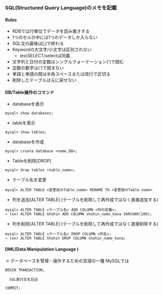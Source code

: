 ### SQL(Structured Query Language)のメモを記載

#### Rules
- RDBでは行単位でデータを読み書きする
- 1つのセルの中には1つのデータしか入らない
- SQL文の最後は[;]で終わる
- Keywordの大文字/小文字は区別されない
  - (ex)SELECT/selectは同義
- 文字列と日付の定数はシングルクォーテーション(')で囲む
- 定数の数字は(')で囲まない
- 単語と単語の間は半角スペースまたは改行で区切る
- 削除したテーブルは元に戻せない  


#### DB/Table操作のコマンド
- databaseを表示
```
mysql> show databases;
```
- tableを表示
```
mysql> show tables;
```
- databaseを作成
```
mysql> create database <name_DB>;
```

- Tableを削除[DROP]
```
mysql> drop tables <table_name>;
```

- テーブル名を変更
```
mysql> ALTER TABLE <変更前のTable_name> RENAME TO <変更後のTable_name>
```


- 列を追加[ALTER TABLE] (テーブルを削除して再作成ではなく直接追加する)
```
mysql> ALTER TABLE <テーブル名> ADD COLUMN <列の定義>;
→ (ex) ALTER TABLE Shohin ADD COLUMN shohin_name_kana VARCHAR(100);
```
- 列を削除[ALTER TABLE] (テーブルを削除して再作成ではなく直接削除する)
```
mysql> ALTER TABLE <テーブル名> DROP COLUMN <列名>;
→ (ex) ALTER TABLE Shohin DROP COLUMN shohin_name_kana;
```



#### DML(Data Manipulation Language )
→ データベースを管理・操作するための言語の一種
MySQLでは
```
BEGIN TRANSACTION;

  SQL実行文を記述

COMMIT;
```
